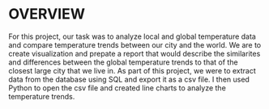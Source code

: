 
# OVERVIEW

For this project, our task was to analyze local and global temperature data and compare temperature trends between our city and the world. We are to create visualization and prepate a report that would describe the similarites and differences between the global temperature trends to that of the closest large city that we live in. As part of this project, we were to extract data from the database using SQL and export it as a csv file. I then used Python to open the csv file and created line charts to analyze the temperature trends.
